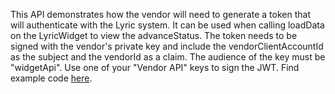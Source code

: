 This API demonstrates how the vendor will need to generate a token that will authenticate with the Lyric system.  It can be used when calling loadData on the LyricWidget to view the advanceStatus.  The token needs to be signed with the vendor's private key and include the vendorClientAccountId as the subject and the vendorId as a claim.  The audience of the key must be "widgetApi".  Use one of your "Vendor API" keys to sign the JWT.  Find example code [here](https://github.com/LyricFinancial/demo-integration-server/blob/master/src/main/java/com/lyric/TokenController.java).